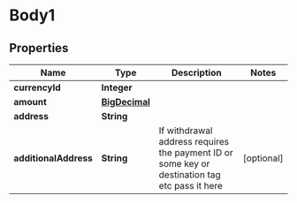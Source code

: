 # Body1

## Properties
Name | Type | Description | Notes
------------ | ------------- | ------------- | -------------
**currencyId** | **Integer** |  | 
**amount** | [**BigDecimal**](BigDecimal.md) |  | 
**address** | **String** |  | 
**additionalAddress** | **String** | If withdrawal address requires the payment ID or some key or destination tag etc pass it here |  [optional]
